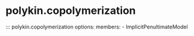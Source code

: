 # polykin.copolymerization

::: polykin.copolymerization
    options:
        members:
            - ImplicitPenultimateModel

<!--
## Examples

 Analyze the behavior of the butyl acrylate and styrene system,
using parameters from the literature.

```python exec="on" source="console"
from polykin.copolymerization import TerminalCopoModel

model = TerminalCopoModel(r1=0.16, r2=0.70, 
        M1='BA', M2='ST', name='BA/ST, 50°C')

print("f1azeo =", model.azeo)
print("F1(f1=0.5) =", model.F1(0.5))
``` -->
